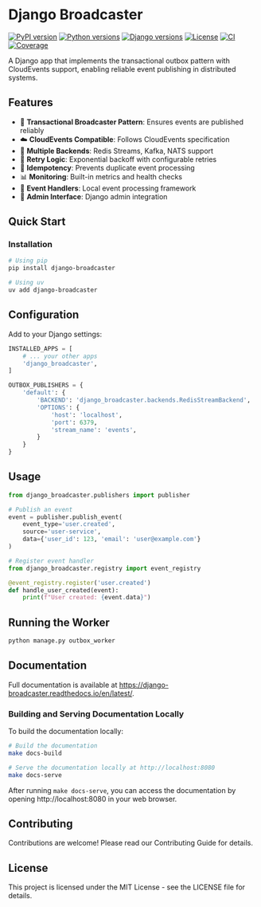 # Django Broadcaster

[![PyPI version](https://badge.fury.io/py/django-broadcaster.svg)](https://badge.fury.io/py/django-broadcaster)
[![Python versions](https://img.shields.io/pypi/pyversions/django-broadcaster.svg)](https://pypi.org/project/django-broadcaster/)
[![Django versions](https://img.shields.io/pypi/djversions/django-broadcaster.svg)](https://pypi.org/project/django-broadcaster/)
[![License](https://img.shields.io/badge/license-MIT-blue.svg)](LICENSE)
[![CI](https://github.com/mrb101/django-broadcaster/workflows/CI/badge.svg)](https://github.com/mrb101/django-outbox/actions)
[![Coverage](https://codecov.io/gh/mrb101/django-outbox/branch/main/graph/badge.svg)](https://codecov.io/gh/mrb101/django-broadcaster)

A Django app that implements the transactional outbox pattern with CloudEvents support, enabling reliable event publishing in distributed systems.

## Features

- 🔄 **Transactional Broadcaster Pattern**: Ensures events are published reliably
- ☁️ **CloudEvents Compatible**: Follows CloudEvents specification
- 🔌 **Multiple Backends**: Redis Streams, Kafka, NATS support
- 🔁 **Retry Logic**: Exponential backoff with configurable retries
- 🔑 **Idempotency**: Prevents duplicate event processing
- 📊 **Monitoring**: Built-in metrics and health checks
- 🎯 **Event Handlers**: Local event processing framework
- 🔧 **Admin Interface**: Django admin integration

## Quick Start

### Installation

```bash
# Using pip
pip install django-broadcaster

# Using uv
uv add django-broadcaster
```

## Configuration
Add to your Django settings:

```python
INSTALLED_APPS = [
    # ... your other apps
    'django_broadcaster',
]

OUTBOX_PUBLISHERS = {
    'default': {
        'BACKEND': 'django_broadcaster.backends.RedisStreamBackend',
        'OPTIONS': {
            'host': 'localhost',
            'port': 6379,
            'stream_name': 'events',
        }
    }
}
```

## Usage
```python
from django_broadcaster.publishers import publisher

# Publish an event
event = publisher.publish_event(
    event_type='user.created',
    source='user-service',
    data={'user_id': 123, 'email': 'user@example.com'}
)

# Register event handler
from django_broadcaster.registry import event_registry

@event_registry.register('user.created')
def handle_user_created(event):
    print(f"User created: {event.data}")
```
## Running the Worker

```bash
python manage.py outbox_worker
```
## Documentation
Full documentation is available at https://django-broadcaster.readthedocs.io/en/latest/.

### Building and Serving Documentation Locally

To build the documentation locally:

```bash
# Build the documentation
make docs-build

# Serve the documentation locally at http://localhost:8080
make docs-serve
```

After running `make docs-serve`, you can access the documentation by opening http://localhost:8080 in your web browser.

## Contributing
Contributions are welcome! Please read our Contributing Guide for details.

## License
This project is licensed under the MIT License - see the LICENSE file for details.
